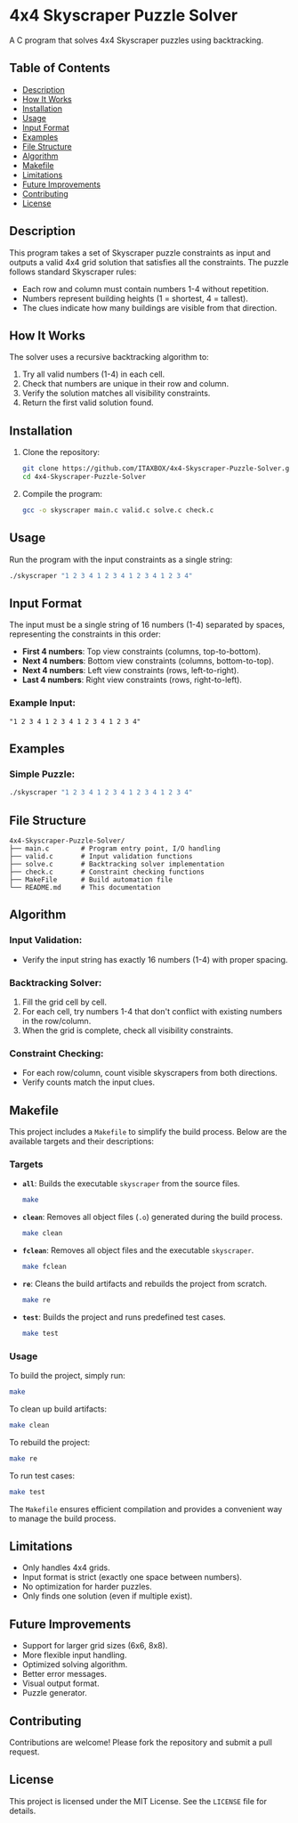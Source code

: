# 4x4 Skyscraper Puzzle Solver

A C program that solves 4x4 Skyscraper puzzles using backtracking.

## Table of Contents
- [Description](#description)
- [How It Works](#how-it-works)
- [Installation](#installation)
- [Usage](#usage)
- [Input Format](#input-format)
- [Examples](#examples)
- [File Structure](#file-structure)
- [Algorithm](#algorithm)
- [Makefile](#makefile)
- [Limitations](#limitations)
- [Future Improvements](#future-improvements)
- [Contributing](#contributing)
- [License](#license)

## Description

This program takes a set of Skyscraper puzzle constraints as input and outputs a valid 4x4 grid solution that satisfies all the constraints. The puzzle follows standard Skyscraper rules:
- Each row and column must contain numbers 1-4 without repetition.
- Numbers represent building heights (1 = shortest, 4 = tallest).
- The clues indicate how many buildings are visible from that direction.

## How It Works

The solver uses a recursive backtracking algorithm to:
1. Try all valid numbers (1-4) in each cell.
2. Check that numbers are unique in their row and column.
3. Verify the solution matches all visibility constraints.
4. Return the first valid solution found.

## Installation

1. Clone the repository:
    ```bash
    git clone https://github.com/ITAXBOX/4x4-Skyscraper-Puzzle-Solver.git
    cd 4x4-Skyscraper-Puzzle-Solver
    ```

2. Compile the program:
    ```bash
    gcc -o skyscraper main.c valid.c solve.c check.c
    ```

## Usage

Run the program with the input constraints as a single string:
```bash
./skyscraper "1 2 3 4 1 2 3 4 1 2 3 4 1 2 3 4"
```

## Input Format

The input must be a single string of 16 numbers (1-4) separated by spaces, representing the constraints in this order:
- **First 4 numbers**: Top view constraints (columns, top-to-bottom).
- **Next 4 numbers**: Bottom view constraints (columns, bottom-to-top).
- **Next 4 numbers**: Left view constraints (rows, left-to-right).
- **Last 4 numbers**: Right view constraints (rows, right-to-left).

### Example Input:
```plaintext
"1 2 3 4 1 2 3 4 1 2 3 4 1 2 3 4"
```

## Examples

### Simple Puzzle:
```bash
./skyscraper "1 2 3 4 1 2 3 4 1 2 3 4 1 2 3 4"
```

## File Structure

```
4x4-Skyscraper-Puzzle-Solver/
├── main.c        # Program entry point, I/O handling
├── valid.c       # Input validation functions
├── solve.c       # Backtracking solver implementation
├── check.c       # Constraint checking functions
├── MakeFile      # Build automation file
└── README.md     # This documentation
```

## Algorithm

### Input Validation:
- Verify the input string has exactly 16 numbers (1-4) with proper spacing.

### Backtracking Solver:
1. Fill the grid cell by cell.
2. For each cell, try numbers 1-4 that don't conflict with existing numbers in the row/column.
3. When the grid is complete, check all visibility constraints.

### Constraint Checking:
- For each row/column, count visible skyscrapers from both directions.
- Verify counts match the input clues.

## Makefile

This project includes a `Makefile` to simplify the build process. Below are the available targets and their descriptions:

### Targets

- **`all`**: Builds the executable `skyscraper` from the source files.
    ```bash
    make
    ```

- **`clean`**: Removes all object files (`.o`) generated during the build process.
    ```bash
    make clean
    ```

- **`fclean`**: Removes all object files and the executable `skyscraper`.
    ```bash
    make fclean
    ```

- **`re`**: Cleans the build artifacts and rebuilds the project from scratch.
    ```bash
    make re
    ```

- **`test`**: Builds the project and runs predefined test cases.
    ```bash
    make test
    ```

### Usage

To build the project, simply run:
```bash
make
```

To clean up build artifacts:
```bash
make clean
```

To rebuild the project:
```bash
make re
```

To run test cases:
```bash
make test
```

The `Makefile` ensures efficient compilation and provides a convenient way to manage the build process.

## Limitations

- Only handles 4x4 grids.
- Input format is strict (exactly one space between numbers).
- No optimization for harder puzzles.
- Only finds one solution (even if multiple exist).

## Future Improvements

- Support for larger grid sizes (6x6, 8x8).
- More flexible input handling.
- Optimized solving algorithm.
- Better error messages.
- Visual output format.
- Puzzle generator.

## Contributing

Contributions are welcome! Please fork the repository and submit a pull request.

## License

This project is licensed under the MIT License. See the `LICENSE` file for details.
